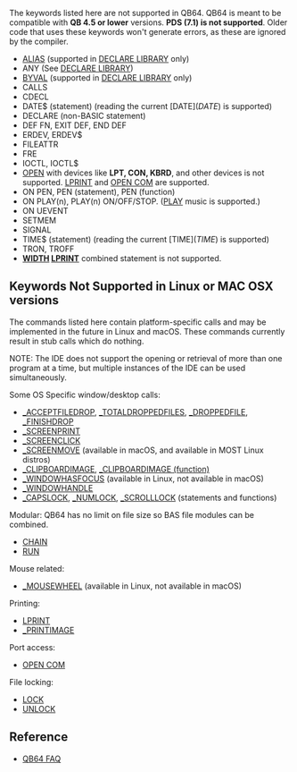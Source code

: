 The keywords listed here are not supported in QB64. QB64 is meant to be compatible with **QB 4.5 or lower** versions. **PDS (7.1) is not supported**. Older code that uses these keywords won't generate errors, as these are ignored by the compiler.

* [ALIAS](ALIAS) (supported in [DECLARE LIBRARY](DECLARE-LIBRARY) only)
* ANY (See [DECLARE LIBRARY](DECLARE-LIBRARY))
* [BYVAL](BYVAL) (supported in [DECLARE LIBRARY](DECLARE-LIBRARY) only)
* CALLS
* CDECL
* DATE$ (statement) (reading the current [DATE$](DATE$) is supported)
* DECLARE (non-BASIC statement)
* DEF FN, EXIT DEF, END DEF
* ERDEV, ERDEV$
* FILEATTR
* FRE
* IOCTL, IOCTL$
* [OPEN](OPEN) with devices like **LPT, CON, KBRD**, and other devices is not supported. [LPRINT](LPRINT) and [OPEN COM](OPEN-COM) are supported.
* ON PEN, PEN (statement), PEN (function)
* ON PLAY(n), PLAY(n) ON/OFF/STOP. ([PLAY](PLAY) music is supported.)
* ON UEVENT
* SETMEM
* SIGNAL
* TIME$ (statement) (reading the current [TIME$](TIME$) is supported)
* TRON, TROFF
* **[WIDTH](WIDTH) [LPRINT](LPRINT)** combined statement is not supported.

## Keywords Not Supported in Linux or MAC OSX versions

The commands listed here contain platform-specific calls and may be implemented in the future in Linux and macOS. These commands currently result in stub calls which do nothing.

NOTE: The IDE does not support the opening or retrieval of more than one program at a time, but multiple instances of the IDE can be used simultaneously.

Some OS Specific window/desktop calls:

* [_ACCEPTFILEDROP](_ACCEPTFILEDROP), [_TOTALDROPPEDFILES](_TOTALDROPPEDFILES), [_DROPPEDFILE](_DROPPEDFILE), [_FINISHDROP](_FINISHDROP)
* [_SCREENPRINT](_SCREENPRINT)
* [_SCREENCLICK](_SCREENCLICK)
* [_SCREENMOVE](_SCREENMOVE) (available in macOS, and available in MOST Linux distros)
* [_CLIPBOARDIMAGE](_CLIPBOARDIMAGE), [_CLIPBOARDIMAGE (function)](_CLIPBOARDIMAGE-(function))
* [_WINDOWHASFOCUS](_WINDOWHASFOCUS) (available in Linux, not available in macOS)
* [_WINDOWHANDLE](_WINDOWHANDLE)
* [_CAPSLOCK](_CAPSLOCK), [_NUMLOCK](_NUMLOCK), [_SCROLLLOCK](_SCROLLLOCK) (statements and functions)

Modular: QB64 has no limit on file size so BAS file modules can be combined.

* [CHAIN](CHAIN)
* [RUN](RUN)

Mouse related:

* [_MOUSEWHEEL](_MOUSEWHEEL) (available in Linux, not available in macOS)

Printing:

* [LPRINT](LPRINT)
* [_PRINTIMAGE](_PRINTIMAGE)

Port access:

* [OPEN COM](OPEN-COM)

File locking:

* [LOCK](LOCK)
* [UNLOCK](UNLOCK)

## Reference

* [QB64 FAQ](QB64-FAQ)
